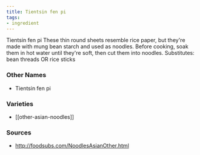 ```yaml
---
title: Tientsin fen pi
tags:
- ingredient
---
```

Tientsin fen pi These thin round sheets resemble rice paper, but they're made with mung bean starch and used as noodles. Before cooking, soak them in hot water until they're soft, then cut them into noodles. Substitutes: bean threads OR rice sticks

### Other Names

* Tientsin fen pi

### Varieties

* [[other-asian-noodles]]

### Sources
* http://foodsubs.com/NoodlesAsianOther.html
